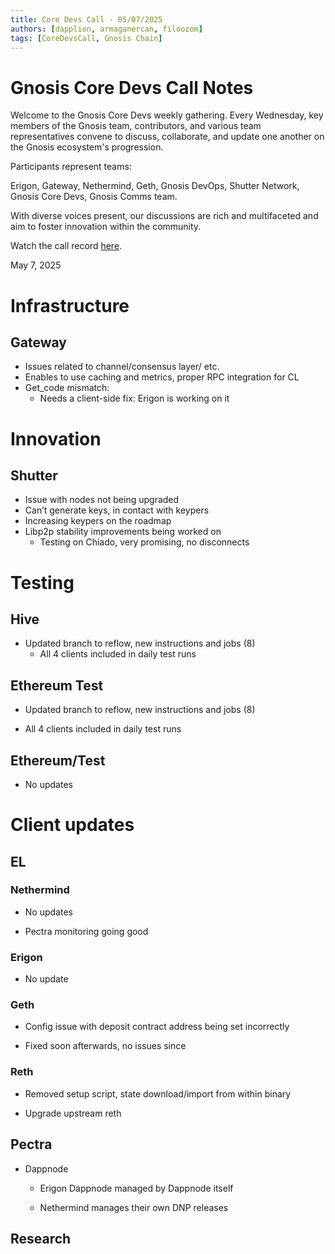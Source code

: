 ```yaml
---
title: Core Devs Call - 05/07/2025
authors: [dapplion, armaganercan, filoozom]
tags: [CoreDevsCall, Gnosis Chain]
---
```


# Gnosis Core Devs Call Notes

Welcome to the Gnosis Core Devs weekly gathering. Every Wednesday, key members of the Gnosis team, contributors, and various team representatives convene to discuss, collaborate, and update one another on the Gnosis ecosystem's progression.

Participants represent teams:

Erigon, Gateway, Nethermind, Geth, Gnosis DevOps, Shutter Network, Gnosis Core Devs, Gnosis Comms team.

With diverse voices present, our discussions are rich and multifaceted and aim to foster innovation within the community.

Watch the call record [here](https://youtu.be/1rCcfp_kAig).

May 7, 2025

# Infrastructure

## Gateway

* Issues related to channel/consensus layer/ etc.
* Enables to use caching and metrics, proper RPC integration for CL
* Get_code mismatch:
  * Needs a client-side fix: Erigon is working on it


# Innovation

## Shutter

* Issue with nodes not being upgraded
* Can’t generate keys, in contact with keypers
* Increasing keypers on the roadmap
* Libp2p stability improvements being worked on
  * Testing on Chiado, very promising, no disconnects

# Testing

## Hive

* Updated branch to reflow, new instructions and jobs (8)
  * All 4 clients included in daily test runs

## Ethereum Test

* Updated branch to reflow, new instructions and jobs (8)

* All 4 clients included in daily test runs

## Ethereum/Test

* No updates

# Client updates
## EL
### Nethermind

* No updates

* Pectra monitoring going good

### Erigon

* No update

### Geth

* Config issue with deposit contract address being set incorrectly

* Fixed soon afterwards, no issues since


### Reth

* Removed setup script, state download/import from within binary

* Upgrade upstream reth


## Pectra

* Dappnode

  * Erigon Dappnode managed by Dappnode itself

  * Nethermind manages their own DNP releases


## Research
